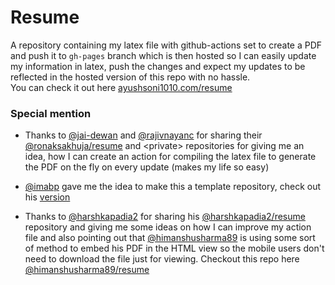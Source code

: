 # Resume
A repository containing my latex file with github-actions set to create a PDF and push it to `gh-pages` branch which is then hosted so I can easily update my information in latex, push the changes and expect my updates to be reflected in the hosted version of this repo with no hassle.  
You can check it out here [ayushsoni1010.com/resume](https://ayushsoni1010.com/resume/)

### Special mention 
- Thanks to [@jai-dewan](https://github.com/jai-dewani) and [@rajivnayanc](https://github.com/rajivnayanc) for sharing their [@ronaksakhuja/resume](https://github.com/ronaksakhuja/resume)  and &lt;private&gt; repositories for giving me an idea, how I can create an action for compiling the latex file to generate the PDF on the fly on every update (makes my life so easy) 

- [@imabp](https://github.com/imabp/) gave me the idea to make this a template repository, check out his [version](https://github.com/imabp/resume)

- Thanks to [@harshkapadia2](https://github.com/harshkapadia2/) for sharing his [@harshkapadia2/resume](https://github.com/harshkapadia2/resume) repository and giving me some ideas on how I can improve my action file and also pointing out that [@himanshusharma89](https://github.com/himanshusharma89/) is using some sort of method to embed his PDF in the HTML view so the mobile users don't need to download the file just for viewing. Checkout this repo here [@himanshusharma89/resume](https://github.com/himanshusharma89/resume/)
